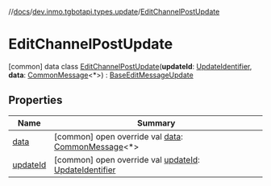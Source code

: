 //[docs](../../../index.md)/[dev.inmo.tgbotapi.types.update](../index.md)/[EditChannelPostUpdate](index.md)



# EditChannelPostUpdate  
 [common] data class [EditChannelPostUpdate](index.md)(**updateId**: [UpdateIdentifier](../../dev.inmo.tgbotapi.types/index.md#%5Bdev.inmo.tgbotapi.types%2FUpdateIdentifier%2F%2F%2FPointingToDeclaration%2F%5D%2FClasslikes%2F625018081), **data**: [CommonMessage](../../dev.inmo.tgbotapi.types.message.abstracts/-common-message/index.md)<*>) : [BaseEditMessageUpdate](../../dev.inmo.tgbotapi.types.update.abstracts/-base-edit-message-update/index.md)   


## Properties  
  
|  Name |  Summary | 
|---|---|
| <a name="dev.inmo.tgbotapi.types.update/EditChannelPostUpdate/data/#/PointingToDeclaration/"></a>[data](data.md)| <a name="dev.inmo.tgbotapi.types.update/EditChannelPostUpdate/data/#/PointingToDeclaration/"></a> [common] open override val [data](data.md): [CommonMessage](../../dev.inmo.tgbotapi.types.message.abstracts/-common-message/index.md)<*>   <br>|
| <a name="dev.inmo.tgbotapi.types.update/EditChannelPostUpdate/updateId/#/PointingToDeclaration/"></a>[updateId](update-id.md)| <a name="dev.inmo.tgbotapi.types.update/EditChannelPostUpdate/updateId/#/PointingToDeclaration/"></a> [common] open override val [updateId](update-id.md): [UpdateIdentifier](../../dev.inmo.tgbotapi.types/index.md#%5Bdev.inmo.tgbotapi.types%2FUpdateIdentifier%2F%2F%2FPointingToDeclaration%2F%5D%2FClasslikes%2F625018081)   <br>|

